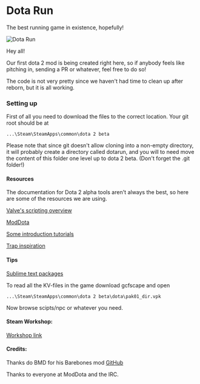Dota Run
=======

The best running game in existence, hopefully!

![Dota Run](http://i.imgur.com/v1Rtjxy.png)

Hey all! 

Our first dota 2 mod is being created right here, so if anybody feels like pitching in, sending a PR or whatever, feel free to do so!

The code is not very pretty since we haven't had time to clean up after reborn, but it is all working.

### Setting up

First of all you need to download the files to the correct location. Your git root should be at 

`...\Steam\SteamApps\common\dota 2 beta`

Please note that since git doesn't allow cloning into a non-empty directory, it will probably create a directory called dotarun,
and you will to need move the content of this folder one level up to dota 2 beta. (Don't forget the .git folder!)

#### Resources

The documentation for Dota 2 alpha tools aren't always the best, so here are some of the resources we are using.

[Valve's scripting overview](https://developer.valvesoftware.com/wiki/Dota_2_Workshop_Tools/Scripting)

[ModDota](https://moddota.com)

[Some introduction tutorials](http://yrrep.me/dota/)

[Trap inspiration](http://thristhart.github.io/techniques/dota/arrow-trap)

#### Tips
[Sublime text packages](https://github.com/bhargavrpatel/Dota-2-Sublime-Packages)

To read all the KV-files in the game download gcfscape and open 

`...\Steam\SteamApps\common\dota 2 beta\dota\pak01_dir.vpk`

Now browse scipts/npc or whatever you need.

#### Steam Workshop:

[Workshop link](http://steamcommunity.com/sharedfiles/filedetails/?id=469890148)

#### Credits: 
Thanks do BMD for his Barebones mod [GitHub](https://github.com/bmddota/barebones)

Thanks to everyone at ModDota and the IRC.
